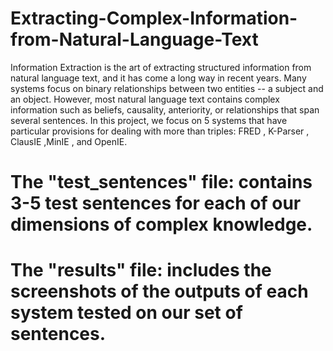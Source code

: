 # Extracting-Complex-Information-from-Natural-Language-Text
Information Extraction is the art of extracting structured information from natural language text, and it has come a long way in recent years. Many systems focus on binary relationships between two entities -- a subject and an object. However, most natural language text contains complex information such as beliefs, causality, anteriority, or relationships that span several sentences. 
In this project,  we focus on 5 systems that have particular provisions for dealing with more than triples:  FRED , K-Parser , ClausIE ,MinIE , and OpenIE. 
# The "test_sentences" file: contains 3-5 test sentences for each of our dimensions of complex knowledge.
# The "results" file: includes the screenshots of the outputs of each system tested on our set of sentences.
